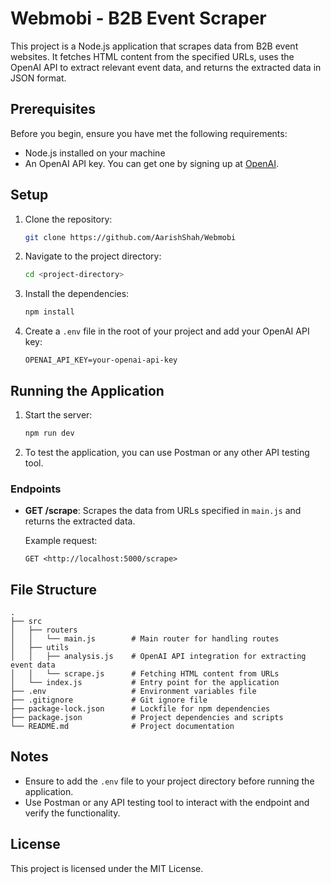 # Webmobi - B2B Event Scraper

This project is a Node.js application that scrapes data from B2B event websites. It fetches HTML content from the specified URLs, uses the OpenAI API to extract relevant event data, and returns the extracted data in JSON format.

## Prerequisites

Before you begin, ensure you have met the following requirements:

- Node.js installed on your machine
- An OpenAI API key. You can get one by signing up at [OpenAI](https://platform.openai.com/api-keys).

## Setup

1. Clone the repository:
    
    ```bash
    git clone https://github.com/AarishShah/Webmobi
    
    ```
    
2. Navigate to the project directory:
    
    ```bash
    cd <project-directory>
    
    ```
    
3. Install the dependencies:
    
    ```bash
    npm install
    
    ```
    
4. Create a `.env` file in the root of your project and add your OpenAI API key:
    
    ```
    OPENAI_API_KEY=your-openai-api-key
    
    ```
    

## Running the Application

1. Start the server:
    
    ```bash
    npm run dev
    
    ```
    
2. To test the application, you can use Postman or any other API testing tool.

### Endpoints

- **GET /scrape**: Scrapes the data from URLs specified in `main.js` and returns the extracted data.
    
    Example request:
    
    ```
    GET <http://localhost:5000/scrape>
    
    ```
    

## File Structure

```
.
├── src
│   ├── routers
│   │   └── main.js        # Main router for handling routes
│   ├── utils
│   │   ├── analysis.js    # OpenAI API integration for extracting event data
│   │   └── scrape.js      # Fetching HTML content from URLs
│   └── index.js           # Entry point for the application
├── .env                   # Environment variables file
├── .gitignore             # Git ignore file
├── package-lock.json      # Lockfile for npm dependencies
├── package.json           # Project dependencies and scripts
└── README.md              # Project documentation

```

## Notes

- Ensure to add the `.env` file to your project directory before running the application.
- Use Postman or any API testing tool to interact with the endpoint and verify the functionality.

## License

This project is licensed under the MIT License.